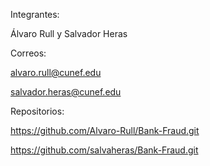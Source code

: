 Integrantes: 

Álvaro Rull y Salvador Heras

Correos:

alvaro.rull@cunef.edu

salvador.heras@cunef.edu

Repositorios:

https://github.com/Alvaro-Rull/Bank-Fraud.git

https://github.com/salvaheras/Bank-Fraud.git